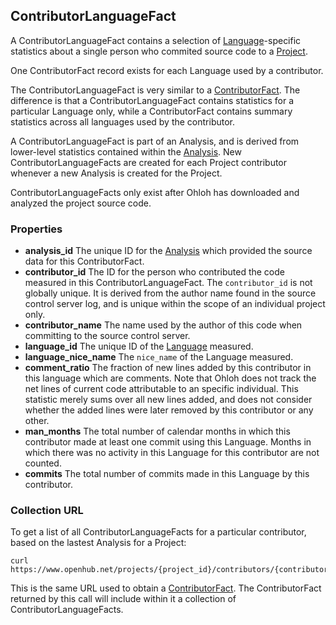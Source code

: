 ## ContributorLanguageFact

A ContributorLanguageFact contains a selection of [Language](/reference/language.md)-specific statistics about a single person who commited source code to a [Project](/reference/project.md).

One ContributorFact record exists for each Language used by a contributor.

The ContributorLanguageFact is very similar to a [ContributorFact](/reference/contributor_fact.md). The difference is that a ContributorLanguageFact contains statistics for a particular Language only, while a ContributorFact contains summary statistics across all languages used by the contributor.

A ContributorLanguageFact is part of an Analysis, and is derived from lower-level statistics contained within the [Analysis](/reference/analysis.md). New ContributorLanguageFacts are created for each Project contributor whenever a new Analysis is created for the Project.

ContributorLanguageFacts only exist after Ohloh has downloaded and analyzed the project source code.

### Properties

+ __analysis_id__
    The unique ID for the [Analysis](/reference/analysis.md) which provided the source data for this ContributorFact.
+ __contributor_id__
    The ID for the person who contributed the code measured in this ContributorLanguageFact. The `contributor_id` is not globally unique. It is derived from the author name found in the source control server log, and is unique within the scope of an individual project only.
+ __contributor_name__
    The name used by the author of this code when committing to the source control server.
+ __language_id__
    The unique ID of the [Language](/reference/language.md) measured.
+ __language_nice_name__
    The `nice_name` of the Language measured.
+ __comment_ratio__
    The fraction of new lines added by this contributor in this language which are comments. Note that Ohloh does not track the net lines of current code attributable to an specific individual. This statistic merely sums over all new lines added, and does not consider whether the added lines were later removed by this contributor or any other.
+ __man_months__
    The total number of calendar months in which this contributor made at least one commit using this Language. Months in which there was no activity in this Language for this contributor are not counted.
+ __commits__
    The total number of commits made in this Language by this contributor.

### Collection URL
To get a list of all ContributorLanguageFacts for a particular contributor, based on the lastest Analysis for a Project:
```shell
curl https://www.openhub.net/projects/{project_id}/contributors/{contributor_id}.xml
```
This is the same URL used to obtain a [ContributorFact](/reference/contributor_fact.md). The ContributorFact returned by this call will include within it a collection of ContributorLanguageFacts.
